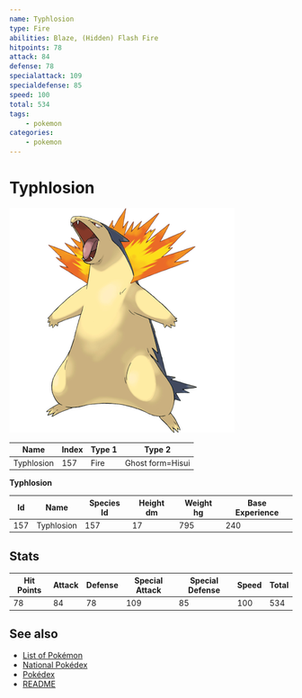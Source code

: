 ```yaml
---
name: Typhlosion
type: Fire
abilities: Blaze, (Hidden) Flash Fire
hitpoints: 78
attack: 84
defense: 78
specialattack: 109
specialdefense: 85
speed: 100
total: 534
tags:
    - pokemon
categories:
    - pokemon
---
```


# Typhlosion


![Typhlosion](images/157.png)

| **Name** | **Index** | **Type 1** | **Type 2** |
|----|----|----|----|
| Typhlosion | 157 | Fire | Ghost form=Hisui  |

**Typhlosion** 




| **Id** | **Name** | **Species Id** | **Height dm** | **Weight hg** | **Base Experience** |
|--------|----------|----------------|------------|------------|---------------------|
| 157 | Typhlosion | 157 | 17 | 795 | 240 |



## Stats

| **Hit Points** | **Attack** | **Defense** | **Special Attack** | **Special Defense** | **Speed** | **Total** |
|----------------|------------|-------------|--------------------|---------------------|-----------|-----------|
| 78 | 84 | 78 | 109 | 85 | 100 | 534 |

## See also

- [List of Pokémon](../pokemon.md)
- [National Pokédex](../national_pokedex.md)
- [Pokédex](../pokedex.md)
- [README](../README.md)

